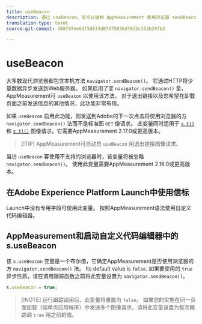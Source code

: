 ```yaml
---
title: useBeacon
description: 通过 useBeacon，您可以强制 AppMeasurement 使用浏览器 sendBeacon API
translation-type: tm+mt
source-git-commit: 468f97ee61f5d573d07475836df8d2c313b29fb3

---
```



# useBeacon

大多数现代浏览器都包含本机方法 `navigator.sendBeacon()`。 它通过HTTP将少量数据异步发送到Web服务器。 如果启用了变 `navigator.sendBeacon()` 量，AppMeasurement可 `useBeacon` 以使用该方法。 对于退出链接以及您希望在卸载页面之前发送信息的其他情况，此功能非常有用。

如果 `useBeacon` 启用此功能，则发送到Adobe的下一次点击将使用浏览器的方 `navigator.sendBeacon()` 法而不是标准图 `GET` 像请求。 此变量同时适用于 [`s.t()`](../functions/t-method.md) 和 [`s.tl()`](../functions/tl-method.md) 图像请求。它需要AppMeasurement 2.17.0或更高版本。

> [!TIP] AppMeasurement可自动启 `useBeacon` 用退出链接图像请求。

当访 `useBeacon` 客使用不支持的浏览器时，该变量将被忽略 `navigator.sendBeacon()`。 使用此变量需要AppMeasurement 2.16.0或更高版本。

## 在Adobe Experience Platform Launch中使用信标

Launch中没有专用字段可使用此变量。 按照AppMeasurement语法使用自定义代码编辑器。

## AppMeasurement和启动自定义代码编辑器中的s.useBeacon

该 `s.useBeacon` 变量是一个布尔值，它确定AppMeasurement是否使用浏览器的方 `navigator.sendBeacon()` 法。 Its default value is `false`. 如果要使用的 `true` 异步性质，请在调用跟踪函数之前将此变量设置为 `navigator.sendBeacon()`。

```js
s.useBeacon = true;
```

> [!NOTE] 运行跟踪调用后，此变量将重置为 `false`。 如果您的实施在同一页面加载（如单页应用程序）中发送多个图像请求，请将此变量设置为每次跟踪调 `true` 用之前的值。

